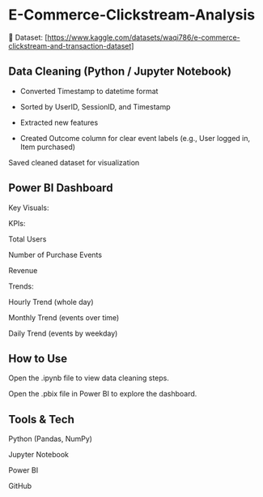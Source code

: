 # E-Commerce-Clickstream-Analysis
📂 Dataset: [https://www.kaggle.com/datasets/waqi786/e-commerce-clickstream-and-transaction-dataset]



## Data Cleaning (Python / Jupyter Notebook)

- Converted Timestamp to datetime format

- Sorted by UserID, SessionID, and Timestamp

- Extracted new features

- Created Outcome column for clear event labels (e.g., User logged in, Item purchased)

Saved cleaned dataset for visualization

## Power BI Dashboard

Key Visuals:

KPIs:

Total Users

Number of Purchase Events

Revenue

Trends:

Hourly Trend (whole day)

Monthly Trend (events over time)

Daily Trend (events by weekday)



## How to Use

Open the .ipynb file to view data cleaning steps.

Open the .pbix file in Power BI to explore the dashboard.

## Tools & Tech

Python (Pandas, NumPy)

Jupyter Notebook

Power BI

GitHub

